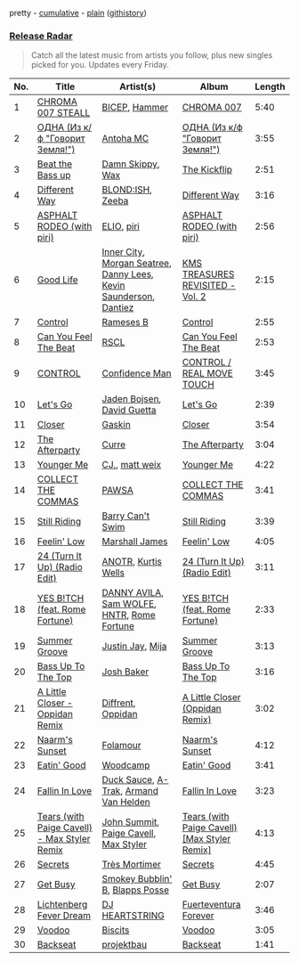 pretty - [cumulative](/playlists/cumulative/Release%20Radar.md) - [plain](/playlists/plain/37i9dQZEVXbsudmxBFKW7G) ([githistory](https://github.githistory.xyz/vitokorn/spotify-playlist-archive/blob/master/playlists/plain/37i9dQZEVXbsudmxBFKW7G))
### [Release Radar](https://open.spotify.com/playlist/37i9dQZEVXbsudmxBFKW7G)

> Catch all the latest music from artists you follow, plus new singles picked for you. Updates every Friday.

| No. | Title | Artist(s) | Album | Length |
|---|---|---|---|---|
| 1 | [CHROMA 007 STEALL](https://open.spotify.com/track/4O6j6Dzz2M7Y0qf6hDMWrt) | [BICEP](https://open.spotify.com/artist/73A3bLnfnz5BoQjb4gNCga), [Hammer](https://open.spotify.com/artist/3KtaBB3asBs44O4h3xx2V0) | [CHROMA 007](https://open.spotify.com/album/2HSmpeyuel16OScotn2RDF) | 5:40 |
| 2 | [ОДНА (Из к/ф "Говорит Земля!")](https://open.spotify.com/track/0kStCZ4KXgjpSMZOiUXfVo) | [Antoha MC](https://open.spotify.com/artist/6OqmKFaRcw0f23m5PQ9CrL) | [ОДНА (Из к/ф "Говорит Земля!")](https://open.spotify.com/album/1LlS7RB2unvD3fwgrZlqWm) | 3:55 |
| 3 | [Beat the Bass up](https://open.spotify.com/track/0VlL5Cr6q7c9vptbS8A5lB) | [Damn Skippy](https://open.spotify.com/artist/2uVoa0d4dequ0RVIR77R1h), [Wax](https://open.spotify.com/artist/36kzCQhGfJzrLuZzrHweNV) | [The Kickflip](https://open.spotify.com/album/7qeYu5SHMSBsNWMa2kdz30) | 2:51 |
| 4 | [Different Way](https://open.spotify.com/track/163F0Xyv6BaZrACQIwMrcr) | [BLOND:ISH](https://open.spotify.com/artist/6zsJjoCtL1WByG0VsuFWzR), [Zeeba](https://open.spotify.com/artist/7qPLO2XOUaRrRxkvLZ3AEK) | [Different Way](https://open.spotify.com/album/3LdFfrNZnL21UJTBIacm7S) | 3:16 |
| 5 | [ASPHALT RODEO (with piri)](https://open.spotify.com/track/60WDyasG2bwYH68dQyDkOD) | [ELIO](https://open.spotify.com/artist/6xgvgzXNv3ymcITXTrxRaA), [piri](https://open.spotify.com/artist/4DpmPt7gfAAq7WEx0E1X8s) | [ASPHALT RODEO (with piri)](https://open.spotify.com/album/0zyy56VeYOR3mDLcZ8IDOW) | 2:56 |
| 6 | [Good Life](https://open.spotify.com/track/6WbX1WjaXp3nmX7Cb114s6) | [Inner City](https://open.spotify.com/artist/0vUJ3QLN3MlRfjOc2LjGWp), [Morgan Seatree](https://open.spotify.com/artist/0GInfEJXl2kGPhSsVqEqXh), [Danny Lees](https://open.spotify.com/artist/5g9D40FjbNaSHhmc0JBLPk), [Kevin Saunderson](https://open.spotify.com/artist/0jS6VTFGujWxinY5TSQwOG), [Dantiez](https://open.spotify.com/artist/2tavIhWjw7f878Bx9qDTma) | [KMS TREASURES REVISITED - Vol. 2](https://open.spotify.com/album/4ip1vt93sBbm0WKOhvIYkx) | 2:15 |
| 7 | [Control](https://open.spotify.com/track/0tjk8L9aFCsH9BlkVAixct) | [Rameses B](https://open.spotify.com/artist/06EfEcjc0vdvI6VNL0soIO) | [Control](https://open.spotify.com/album/1ygUJq7xxvjmEs56MY5Hjl) | 2:55 |
| 8 | [Can You Feel The Beat](https://open.spotify.com/track/3G8K67oKe3DbQPcmXp4s3g) | [RSCL](https://open.spotify.com/artist/5pkU7zjIzHgfN1n91e51r3) | [Can You Feel The Beat](https://open.spotify.com/album/7rM0V67GnRcBIxED3ZKiag) | 2:53 |
| 9 | [CONTROL](https://open.spotify.com/track/1m7hihmsGGlQCWU5lLvWZQ) | [Confidence Man](https://open.spotify.com/artist/0RwXnFrEoI8tltFvYpJgP6) | [CONTROL / REAL MOVE TOUCH](https://open.spotify.com/album/2tNUSK9v8s5MkCwer6bcNB) | 3:45 |
| 10 | [Let's Go](https://open.spotify.com/track/6Qr4ufjYXdEd0KNFd7sJxx) | [Jaden Bojsen](https://open.spotify.com/artist/1eUSEIGd3eCEUOeLFgJACg), [David Guetta](https://open.spotify.com/artist/1Cs0zKBU1kc0i8ypK3B9ai) | [Let's Go](https://open.spotify.com/album/44KFMrvFfUfkcBeKjJLjN6) | 2:39 |
| 11 | [Closer](https://open.spotify.com/track/4gPzgnuf6njljiwLFKM2lV) | [Gaskin](https://open.spotify.com/artist/17uIxPZilMlZt3g31mL4sm) | [Closer](https://open.spotify.com/album/0Oo3LfhY3trbIWZFB7tBNc) | 3:54 |
| 12 | [The Afterparty](https://open.spotify.com/track/4dErrrEJjNSCVciyYXVdqV) | [Curre](https://open.spotify.com/artist/2EDVXypIwfVNUGIECj74H1) | [The Afterparty](https://open.spotify.com/album/3CzIcoooE513ueW1lMApQD) | 3:04 |
| 13 | [Younger Me](https://open.spotify.com/track/3pUFitri0MDyx4n58DDBjS) | [CJ.](https://open.spotify.com/artist/1EUvNOgSHmGTn7sAkKGopj), [matt weix](https://open.spotify.com/artist/6yqCdEX4uK1djuIxjXjtT8) | [Younger Me](https://open.spotify.com/album/1bfYwLKDDX8OGiQts4qdHf) | 4:22 |
| 14 | [COLLECT THE COMMAS](https://open.spotify.com/track/5e3NwBC0E6xjX9c1Uc8RHy) | [PAWSA](https://open.spotify.com/artist/4E0HD2PMY8kQJIjlShrLUS) | [COLLECT THE COMMAS](https://open.spotify.com/album/6AVl6czEyN0v5GRaeCr4WY) | 3:41 |
| 15 | [Still Riding](https://open.spotify.com/track/1DQYCwZG5DOXXSTXluYQam) | [Barry Can't Swim](https://open.spotify.com/artist/0vTVU0KH0CVzijsoKGsTPl) | [Still Riding](https://open.spotify.com/album/3UT1EXRpoX808v8dtCz172) | 3:39 |
| 16 | [Feelin' Low](https://open.spotify.com/track/3b01fmZqNcFP18QMWQFs9O) | [Marshall James](https://open.spotify.com/artist/76aDPQCAHJf4bi6V4txlcD) | [Feelin' Low](https://open.spotify.com/album/1QRJIhWUhnON894hha9Ph2) | 4:05 |
| 17 | [24 (Turn It Up) (Radio Edit)](https://open.spotify.com/track/2QJoGGYG3hUZswfzYI6bBC) | [ANOTR](https://open.spotify.com/artist/4p5WgeiPSPpqPDs7T6OkWf), [Kurtis Wells](https://open.spotify.com/artist/2HOnhVnbETGW5Q9TVdZm0S) | [24 (Turn It Up) (Radio Edit)](https://open.spotify.com/album/2s9zNqmUbiwUbF4xSAFFQJ) | 3:11 |
| 18 | [YES B!TCH (feat. Rome Fortune)](https://open.spotify.com/track/02RO8IclcFVLOjHP8AJ033) | [DANNY AVILA](https://open.spotify.com/artist/1Xv1qZHJ1hnRlWHRTZ3uci), [Sam WOLFE](https://open.spotify.com/artist/1Hu2YwTv9wmxC8sppVVUA4), [HNTR](https://open.spotify.com/artist/3R0yz9xgTmCOLQMPcJ6MuU), [Rome Fortune](https://open.spotify.com/artist/0AlOgXaMBLYvxNEhqHM4np) | [YES B!TCH (feat. Rome Fortune)](https://open.spotify.com/album/05DAvfknkXbvp2RkYs1R5a) | 2:33 |
| 19 | [Summer Groove](https://open.spotify.com/track/2OmBnJNU8POZJF7c1ljtXe) | [Justin Jay](https://open.spotify.com/artist/5k5eiijuHxrGwXp2Pz37GZ), [Mija](https://open.spotify.com/artist/1NpKmfDYMhw1KJIIUCsX4O) | [Summer Groove](https://open.spotify.com/album/03MBgy8etYD59jnc8v2ltr) | 3:13 |
| 20 | [Bass Up To The Top](https://open.spotify.com/track/0Z5iboHxPmyilWJQFnHZaY) | [Josh Baker](https://open.spotify.com/artist/4zf8Awb8y1X9qwL4oiVRd6) | [Bass Up To The Top](https://open.spotify.com/album/0dPApl3iIct0S2T9lEtxSV) | 3:16 |
| 21 | [A Little Closer - Oppidan Remix](https://open.spotify.com/track/2B700PMxvSrrzlSTURPzag) | [Diffrent](https://open.spotify.com/artist/7mycnkT3eOskxxGbN9skkV), [Oppidan](https://open.spotify.com/artist/338p7qzZTDJSHJzSjIZMFK) | [A Little Closer (Oppidan Remix)](https://open.spotify.com/album/39uwE626Jtfpte7ss1nk7o) | 3:02 |
| 22 | [Naarm's Sunset](https://open.spotify.com/track/5ifBIRvdy1PRo5Vit5GbY9) | [Folamour](https://open.spotify.com/artist/6pJY5At9SiMpAOBrw9YosS) | [Naarm's Sunset](https://open.spotify.com/album/07lQ6fRX0ciLjfcaqcSjPm) | 4:12 |
| 23 | [Eatin' Good](https://open.spotify.com/track/0qh5uqeiEI4S48mm8PrznZ) | [Woodcamp](https://open.spotify.com/artist/4X4OIDYqg755pwdswXUXb3) | [Eatin' Good](https://open.spotify.com/album/3lqXzStQ53mRbPtJeKZQIB) | 3:41 |
| 24 | [Fallin In Love](https://open.spotify.com/track/6zIoRp8gHbDcXz1MtCCvtt) | [Duck Sauce](https://open.spotify.com/artist/0q8J3Yj810t5cpAYEJ7gxt), [A-Trak](https://open.spotify.com/artist/3TaUSUXn41GixL7zbvrIDt), [Armand Van Helden](https://open.spotify.com/artist/3cQA9WH8liZfeja1DxcDYE) | [Fallin In Love](https://open.spotify.com/album/4UF3C8gyJe5SWSTDaZZ7Kl) | 3:23 |
| 25 | [Tears (with Paige Cavell) - Max Styler Remix](https://open.spotify.com/track/26JxMzGSXgSludf9rD7yuY) | [John Summit](https://open.spotify.com/artist/7kNqXtgeIwFtelmRjWv205), [Paige Cavell](https://open.spotify.com/artist/6K3xqGQiS7BLYG6llkAF24), [Max Styler](https://open.spotify.com/artist/3NKKngINK1tP6BFy0WOyWk) | [Tears (with Paige Cavell) [Max Styler Remix]](https://open.spotify.com/album/7fwIDXAJ73MEQyhpeALqcr) | 4:13 |
| 26 | [Secrets](https://open.spotify.com/track/4WxmaO1h2qvkaJWlDeMkzB) | [Très Mortimer](https://open.spotify.com/artist/3zGzbXr9Q8zS9xictKAnt7) | [Secrets](https://open.spotify.com/album/2oAsJuCJS5fJYnnwqDSqkI) | 4:45 |
| 27 | [Get Busy](https://open.spotify.com/track/5Ii6i6SNcuOEke1WySlNUz) | [Smokey Bubblin' B](https://open.spotify.com/artist/1iXq8vdKgJp43m1vhiAmUM), [Blapps Posse](https://open.spotify.com/artist/4ujfjA8RexRRCcQ58gDg4T) | [Get Busy](https://open.spotify.com/album/5DwUZtbPSH5gVWY8OAJL5A) | 2:07 |
| 28 | [Lichtenberg Fever Dream](https://open.spotify.com/track/34UxpdDReGIdr2tWni1xtI) | [DJ HEARTSTRING](https://open.spotify.com/artist/5tcwaJBUyEdxQxvieuQxU7) | [Fuerteventura Forever](https://open.spotify.com/album/7sAmDL45qjgM10ekWtaMV2) | 3:46 |
| 29 | [Voodoo](https://open.spotify.com/track/1InA5Yfl0vpkI4ljpiXlqt) | [Biscits](https://open.spotify.com/artist/052B9SONfhoScw7dgYWw5o) | [Voodoo](https://open.spotify.com/album/3RLlP4ytZHIydqb4D3CBs7) | 3:05 |
| 30 | [Backseat](https://open.spotify.com/track/4F87rqMQL5awsWHTmciMg5) | [projektbau](https://open.spotify.com/artist/6zMFuvc7I8OgPAJj9jhSd4) | [Backseat](https://open.spotify.com/album/1A7j7J81y08ywpcTN974hg) | 1:41 |
